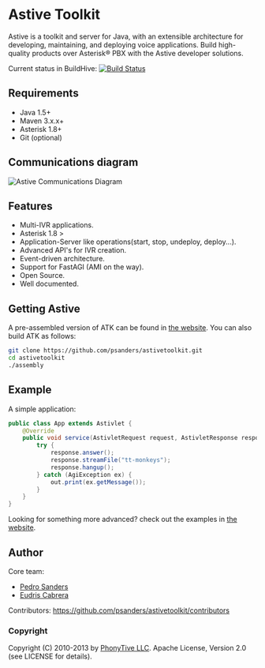 # Astive Toolkit

Astive is a toolkit and server for Java, with an extensible architecture for developing, maintaining, and deploying voice applications. Build high-quality products over Asterisk® PBX with the Astive developer solutions.

Current status in BuildHive: [![Build Status](https://buildhive.cloudbees.com/job/psanders/job/astivetoolkit/badge/icon)](https://buildhive.cloudbees.com/job/psanders/job/astivetoolkit/)

## Requirements

* Java 1.5+
* Maven 3.x.x+
* Asterisk 1.8+
* Git (optional)

## Communications diagram

![Astive Communications Diagram](http://astivetoolkit.org/data/uploads/astive_communications_diagram.png)

## Features 

* Multi-IVR applications.
* Asterisk 1.8 >
* Application-Server like operations(start, stop, undeploy, deploy...).
* Advanced API's for IVR creation.
* Event-driven architecture.
* Support for FastAGI (AMI on the way).
* Open Source.
* Well documented.

## Getting Astive

A pre-assembled version of ATK can be found in [the website](http://astivetoolkit.org/downloads). You can also build ATK as follows:

```bash
git clone https://github.com/psanders/astivetoolkit.git
cd astivetoolkit
./assembly
```

## Example

A simple application:

```java
public class App extends Astivlet {
    @Override
    public void service(AstivletRequest request, AstivletResponse response) {
        try {
            response.answer();
            response.streamFile("tt-monkeys");
            response.hangup();
        } catch (AgiException ex) {
            out.print(ex.getMessage());
        }
    }
}
```

Looking for something more advanced? check out the examples in [the website](http://astivetoolkit.org/downloads).

## Author

Core team:

* [Pedro Sanders](https://github.com/psanders)
* [Eudris Cabrera](https://github.com/ecabrerar)

Contributors: https://github.com/psanders/astivetoolkit/contributors

### Copyright

Copyright (C) 2010-2013 by [PhonyTive LLC](http://phonytive.com). Apache License, Version 2.0 (see LICENSE for details).
